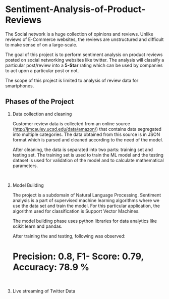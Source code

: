 # Sentiment-Analysis-of-Product-Reviews

The Social network is a huge collection of opinions and reviews. Unlike reviews of E-Commerce websites, the reviews are unstructured and difficult to make sense of on a large-scale.

The goal of this project is to perform sentiment analysis on product reviews posted on social networking websites like twitter. The analysis will classify a particular post/review into a **5-Star** rating which can be used by companies to act upon a particular post or not.

The scope of this project is limited to analysis of review data for smartphones.



## Phases of the Project

1. Data collection and cleaning

   Customer review data is collected from an online source (http://jmcauley.ucsd.edu/data/amazon/) that contains data segregated into multiple categories. The data obtained from this source is in  JSON format which is parsed and cleaned according to the need of the model. 

   After cleaning, the data is separated into two parts: training set and testing set. The training set is used to train the ML model and the testing dataset is used for validation of the model and to calculate mathematical parameters. 

   ​

2. Model Building

   The project is a subdomain of Natural Language Processing. Sentiment analysis is a part of supervised machine learning algorithms where we use the data set and train the model. For this particular application, the algorithm used for classification is Support Vector Machines. 

   The model building phase uses python libraries for data analytics like scikit learn and pandas. 

   After training the and testing, following was observed: 

   # Precision: 0.8, F1- Score: 0.79, Accuracy: 78.9 %

   ​

3. Live streaming of Twitter Data
